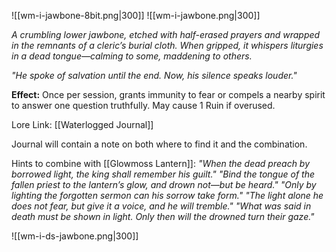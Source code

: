 
![[wm-i-jawbone-8bit.png|300]]  ![[wm-i-jawbone.png|300]]

_A crumbling lower jawbone, etched with half-erased prayers and wrapped in the remnants of a cleric’s burial cloth. When gripped, it whispers liturgies in a dead tongue—calming to some, maddening to others._

_"He spoke of salvation until the end. Now, his silence speaks louder."_

**Effect:** Once per session, grants immunity to fear or compels a nearby spirit to answer one question truthfully. May cause 1 Ruin if overused.

Lore Link: [[Waterlogged Journal]]

Journal will contain a note on both where to find it and the combination.

Hints to combine with [[Glowmoss Lantern]]:
_"When the dead preach by borrowed light, the king shall remember his guilt."_
_"Bind the tongue of the fallen priest to the lantern’s glow, and drown not—but be heard."_
_"Only by lighting the forgotten sermon can his sorrow take form."_
_"The light alone he does not fear, but give it a voice, and he will tremble."_
_"What was said in death must be shown in light. Only then will the drowned turn their gaze."_

![[wm-i-ds-jawbone.png|300]]
